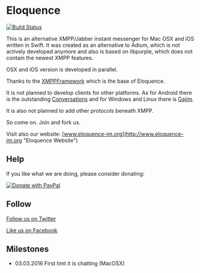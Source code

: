 # Eloquence

[![Build Status](https://travis-ci.org/farion/eloquence.svg?branch=master)](https://travis-ci.org/farion/eloquence)

This is an alternative XMPP/Jabber instant messenger for Mac OSX and iOS written in Swift. It was created as an alternative to Adium, which is not actively developed anymore and also is based on libpurple, which does not contain the newest XMPP features.

OSX and iOS version is developed in parallel.

Thanks to the [XMPPFramework](https://github.com/robbiehanson/XMPPFramework "XMPPFramework") which is the base of Eloquence.

It is not planned to develop clients for other platforms.
As for Android there is the outstanding [Conversations](https://conversations.im "Conversations") and for Windows and Linux there is [Gajim](https://gajim.org/ "Gajim").

It is also not planned to add other protocols beneath XMPP.

So come on. Join and fork us.

Visit also our website: [www.eloquence-im.org](http://www.eloquence-im.org "Eloquence Website")

## Help

If you like what we are doing, please consider donating:

[![Donate with PayPal](https://www.paypalobjects.com/en_US/i/btn/btn_donate_LG.gif)](https://www.paypal.com/cgi-bin/webscr?cmd=_s-xclick&hosted_button_id=RBBFDAWHZT7FG)

## Follow

[Follow us on Twitter](https://twitter.com/EloquenceIM)

[Like us on Facebook](https://facebook.com/eloquenceim)

## Milestones

* 03.03.2016 First timt it is chatting (MacOSX)

